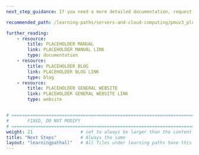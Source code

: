 ```yaml
---
next_step_guidance: If you need a more detailed documentation, request repo access from author and access this [Documentation-PMUV3_plugin](https://github.com/GayathriNarayana19/PMUv3_plugin/blob/main/Documentation-PMUV3_plugin.pdf)

recommended_path: /learning-paths/servers-and-cloud-computing/pmuv3_plugin_learning_path/

further_reading:
    - resource:
        title: PLACEHOLDER MANUAL 
        link: PLACEHOLDER MANUAL LINK
        type: documentation
    - resource:
        title: PLACEHOLDER BLOG 
        link: PLACEHOLDER BLOG LINK
        type: blog
    - resource:
        title: PLACEHOLDER GENERAL WEBSITE 
        link: PLACEHOLDER GENERAL WEBSITE LINK
        type: website


# ================================================================================
#       FIXED, DO NOT MODIFY
# ================================================================================
weight: 21                  # set to always be larger than the content in this path, and one more than 'review'
title: "Next Steps"         # Always the same
layout: "learningpathall"   # All files under learning paths have this same wrapper
---
```

